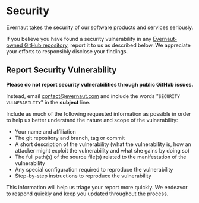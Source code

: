 # Security

Evernaut takes the security of our software products and services seriously.

If you believe you have found a security vulnerability in any [Evernaut-owned GitHub repository](https://github.com/evernaut "Evernaut-owned GitHub Repositories"), report it to us as described below. We appreciate your efforts to responsibly disclose your findings.

## Report Security Vulnerability

**Please do not report security vulnerabilities through public GitHub issues.**

Instead, email [contact@evernaut.com](mailto:contact@evernaut.com "Contact Evernaut") and include the words "`SECURITY VULNERABILITY`" in the **subject** line.

Include as much of the following requested information as possible in order to help us better understand the nature and scope of the vulnerability:

- Your name and affiliation
- The git repository and branch, tag or commit
- A short description of the vulnerability (what the vulnerability is, how an attacker might exploit the vulnerability and what she gains by doing so)
- The full path(s) of the source file(s) related to the manifestation of the vulnerability
- Any special configuration required to reproduce the vulnerability
- Step-by-step instructions to reproduce the vulnerability

This information will help us triage your report more quickly. We endeavor to respond quickly and keep you updated throughout the process.
